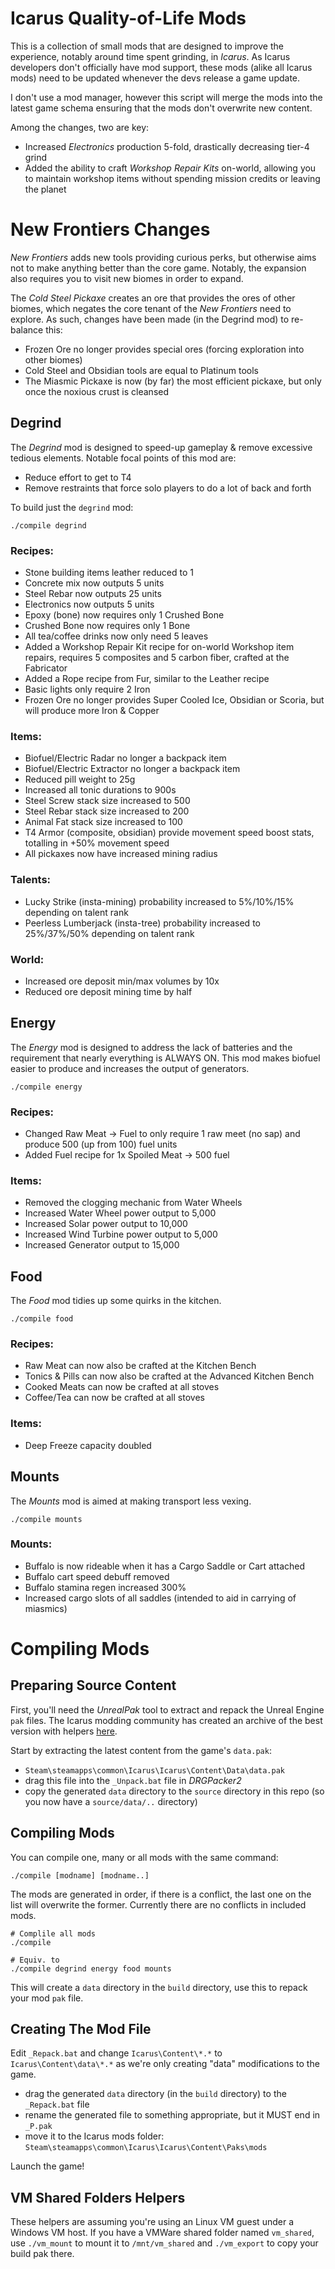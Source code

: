 Icarus Quality-of-Life Mods
===========================
This is a collection of small mods that are designed to improve the experience, notably around time spent grinding,
in _Icarus_. As Icarus developers don't officially have mod support, these mods (alike all Icarus mods) need to be
updated whenever the devs release a game update.

I don't use a mod manager, however this script will merge the mods into the latest game schema ensuring that the mods
don't overwrite new content.

Among the changes, two are key:

* Increased _Electronics_ production 5-fold, drastically decreasing tier-4 grind
* Added the ability to craft _Workshop Repair Kits_ on-world, allowing you to maintain workshop items without spending
  mission credits or leaving the planet

New Frontiers Changes
=====================
_New Frontiers_ adds new tools providing curious perks, but otherwise aims not to make anything better than the core
game. Notably, the expansion also requires you to visit new biomes in order to expand.

The _Cold Steel Pickaxe_ creates an ore that provides the ores of other biomes, which negates the core tenant of the
_New Frontiers_ need to explore. As such, changes have been made (in the Degrind mod) to re-balance this:

* Frozen Ore no longer provides special ores (forcing exploration into other biomes)
* Cold Steel and Obsidian tools are equal to Platinum tools
* The Miasmic Pickaxe is now (by far) the most efficient pickaxe, but only once the noxious crust is cleansed

Degrind
-------
The _Degrind_ mod is designed to speed-up gameplay & remove excessive tedious elements. Notable focal points of this
mod are:

* Reduce effort to get to T4
* Remove restraints that force solo players to do a lot of back and forth

To build just the `degrind` mod:

    ./compile degrind

### Recipes:

* Stone building items leather reduced to 1
* Concrete mix now outputs 5 units
* Steel Rebar now outputs 25 units
* Electronics now outputs 5 units
* Epoxy (bone) now requires only 1 Crushed Bone
* Crushed Bone now requires only 1 Bone
* All tea/coffee drinks now only need 5 leaves
* Added a Workshop Repair Kit recipe for on-world Workshop item repairs, requires 5 composites and 5 carbon fiber,
  crafted at the Fabricator
* Added a Rope recipe from Fur, similar to the Leather recipe
* Basic lights only require 2 Iron
* Frozen Ore no longer provides Super Cooled Ice, Obsidian or Scoria, but will produce more Iron & Copper

### Items:

* Biofuel/Electric Radar no longer a backpack item
* Biofuel/Electric Extractor no longer a backpack item
* Reduced pill weight to 25g
* Increased all tonic durations to 900s
* Steel Screw stack size increased to 500
* Steel Rebar stack size increased to 200
* Animal Fat stack size increased to 100
* T4 Armor (composite, obsidian) provide movement speed boost stats, totalling in +50% movement speed
* All pickaxes now have increased mining radius

### Talents:

* Lucky Strike (insta-mining) probability increased to 5%/10%/15% depending on talent rank
* Peerless Lumberjack (insta-tree) probability increased to 25%/37%/50% depending on talent rank

### World:

* Increased ore deposit min/max volumes by 10x
* Reduced ore deposit mining time by half

Energy
------
The _Energy_ mod is designed to address the lack of batteries and the requirement that nearly everything is ALWAYS ON.
This mod makes biofuel easier to produce and increases the output of generators.

    ./compile energy

### Recipes:

* Changed Raw Meat -> Fuel to only require 1 raw meet (no sap) and produce 500 (up from 100) fuel units
* Added Fuel recipe for 1x Spoiled Meat -> 500 fuel

### Items:

* Removed the clogging mechanic from Water Wheels
* Increased Water Wheel power output to 5,000
* Increased Solar power output to 10,000
* Increased Wind Turbine power output to 5,000
* Increased Generator output to 15,000

Food
----
The _Food_ mod tidies up some quirks in the kitchen.

    ./compile food

### Recipes:

* Raw Meat can now also be crafted at the Kitchen Bench
* Tonics & Pills can now also be crafted at the Advanced Kitchen Bench
* Cooked Meats can now be crafted at all stoves
* Coffee/Tea can now be crafted at all stoves

### Items:

* Deep Freeze capacity doubled

Mounts
------
The _Mounts_ mod is aimed at making transport less vexing.

    ./compile mounts

### Mounts:

* Buffalo is now rideable when it has a Cargo Saddle or Cart attached
* Buffalo cart speed debuff removed
* Buffalo stamina regen increased 300%
* Increased cargo slots of all saddles (intended to aid in carrying of miasmics)

Compiling Mods
==============
Preparing Source Content
------------------------
First, you'll need the _UnrealPak_ tool to extract and repack the Unreal Engine `pak` files. The Icarus modding
community has created an archive of the best version with helpers
[here](https://drive.google.com/file/d/1f8J_2A0GgDIAU6Ekq7Ef6GELnpHpK8wT/view?usp=sharing).

Start by extracting the latest content from the game's `data.pak`:

* `Steam\steamapps\common\Icarus\Icarus\Content\Data\data.pak`
* drag this file into the `_Unpack.bat` file in _DRGPacker2_
* copy the generated `data` directory to the `source` directory in this repo (so you now have a `source/data/..`
  directory)

Compiling Mods
--------------
You can compile one, many or all mods with the same command:

    ./compile [modname] [modname..]

The mods are generated in order, if there is a conflict, the last one on the list will overwrite the former. Currently
there are no conflicts in included mods.

    # Complile all mods    
    ./compile

    # Equiv. to
    ./compile degrind energy food mounts

This will create a `data` directory in the `build` directory, use this to repack your mod `pak` file.

Creating The Mod File
---------------------
Edit `_Repack.bat` and change `Icarus\Content\*.*` to `Icarus\Content\data\*.*` as we're only creating "data"
modifications to the game.

* drag the generated `data` directory (in the `build` directory) to the `_Repack.bat` file
* rename the generated file to something appropriate, but it MUST end in `_P.pak`
* move it to the Icarus mods folder: `Steam\steamapps\common\Icarus\Icarus\Content\Paks\mods`

Launch the game!

VM Shared Folders Helpers
-------------------------
These helpers are assuming you're using an Linux VM guest under a Windows VM host. If you have a VMWare shared folder 
named `vm_shared`, use `./vm_mount` to mount it to `/mnt/vm_shared` and `./vm_export` to copy your build pak there.
